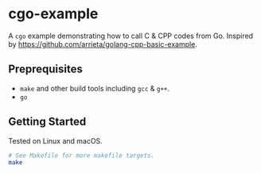 # cgo-example

A `cgo` example demonstrating how to call C & CPP codes from Go. Inspired by
<https://github.com/arrieta/golang-cpp-basic-example>.

## Preprequisites

- `make` and other build tools including `gcc` & `g++`.
- `go`

## Getting Started

Tested on Linux and macOS.

```bash
# See Makefile for more makefile targets.
make
```
